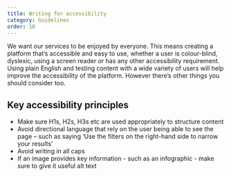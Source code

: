 ```yaml
---
title: Writing for accessibility
category: Guidelines
order: 10
---
```


We want our services to be enjoyed by everyone. This means creating a platform that’s accessible and easy to use, whether a user is colour-blind, dyslexic, using a screen reader or has any other accessibility requirement. 
Using plain English and testing content with a wide variety of users will help improve the accessibility of the platform. However there’s other things you should consider too. 

## Key accessibility principles ##
* Make sure H1s, H2s, H3s etc are used appropriately to structure content
* Avoid directional language that rely on the user being able to see the page – such as saying ‘Use the filters on the right-hand side to narrow your results’
* Avoid writing in all caps
* If an image provides key information - such as an infographic - make sure to give it useful alt text
